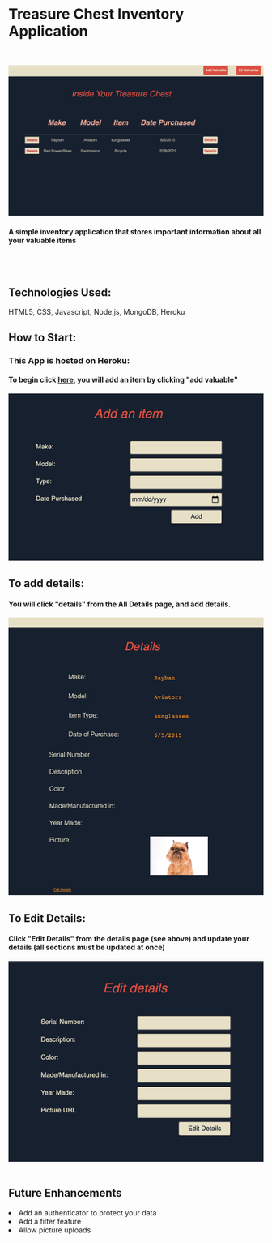 # Treasure Chest Inventory Application
<br>

![Treasure Chest](public/images/treasure_chest.jpg.png)
#### A simple inventory application that stores important information about all your valuable items
<br><br>

## Technologies Used:
HTML5, CSS, Javascript, Node.js, MongoDB, Heroku

## How to Start:
### This App is hosted on Heroku:  
#### To begin click <a href="https://treasure-chest-inventory.herokuapp.com/valuables">here</a>, you will add an item by clicking "add valuable"
![Treasure Chest](public/images/Add.jpg)

## To add details:
#### You will click "details" from the <strong> All Details</strong> page, and add details.
![Treasure Chest](public/images/Details.jpg.png)

## To Edit Details: 
#### Click "Edit Details" from the details page (see above) and update your details (all sections must be updated at once)
![Treasure Chest](public/images/edit.png)
<br><br>

## Future Enhancements
<li>Add an authenticator to protect your data
<li> Add a filter feature
<li> Allow picture uploads

